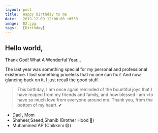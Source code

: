 ```yaml
---
layout: post
title:  Happy birthday to me
date:   2019-12-09 12:00:00 +0530
image:  02.jpg
tags:   [Birthday]
---
```

## Hello world,    
Thank God! What A Wonderful Year...

The last year was something special for my personal and professional existence.
I lost something priceless that no one can fix it  And now, glancing back on it, I just recall the good stuff.  
>This birthday, I am once again reminded of the bountiful joys that I have reaped from my friends and family, and how blessed I am >to have so much love from everyone around me. Thank you, from the bottom of my heart. :two_hearts:  
+ Dad , Mom
+ Shaheer,Saeed,Shanib (Brother Hood :muscle:)
+ Muhammed AP (Chikknni  :smile:)
